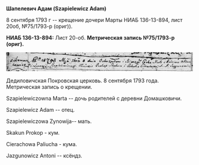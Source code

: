**Шапелевич Адам (Szapielewicz Adam)**

8 сентября 1793 г -- крещение дочери Марты НИАБ 136-13-894, лист 20об,
№75/1793-р (ориг)).

**НИАБ 136-13-894:** Лист 20-об. **Метрическая запись №75/1793-р
(ориг).**

![](./media/b9228064e7747c26417402386a317c30cd350ee7.png)

Дедиловичская Покровская церковь. 8 сентября 1793 года. Метрическая
запись о крещении.

Szapielewiczowna Marta -- дочь родителей с деревни Домашковичи.

Szapielewicz Adam -- отец.

Szapielewiczowa Zynowija-- мать.

Skakun Prokop - кум.

Cierachowa Paliucha - кума.

Jazgunowicz Antoni -- ксёндз.
